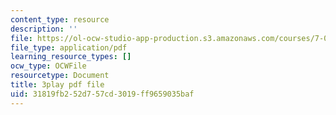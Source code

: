 ```yaml
---
content_type: resource
description: ''
file: https://ol-ocw-studio-app-production.s3.amazonaws.com/courses/7-016-introductory-biology-fall-2018/31819fb252d757cd3019ff9659035baf_oOya3cFmAMc.pdf
file_type: application/pdf
learning_resource_types: []
ocw_type: OCWFile
resourcetype: Document
title: 3play pdf file
uid: 31819fb2-52d7-57cd-3019-ff9659035baf
---
```

